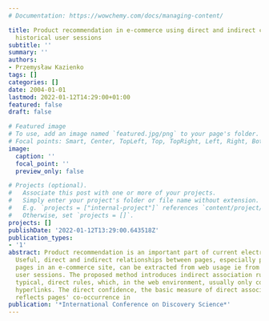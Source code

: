 ```yaml
---
# Documentation: https://wowchemy.com/docs/managing-content/

title: Product recommendation in e-commerce using direct and indirect confidence for
  historical user sessions
subtitle: ''
summary: ''
authors:
- Przemysław Kazienko
tags: []
categories: []
date: 2004-01-01
lastmod: 2022-01-12T14:29:00+01:00
featured: false
draft: false

# Featured image
# To use, add an image named `featured.jpg/png` to your page's folder.
# Focal points: Smart, Center, TopLeft, Top, TopRight, Left, Right, BottomLeft, Bottom, BottomRight.
image:
  caption: ''
  focal_point: ''
  preview_only: false

# Projects (optional).
#   Associate this post with one or more of your projects.
#   Simply enter your project's folder or file name without extension.
#   E.g. `projects = ["internal-project"]` references `content/project/deep-learning/index.md`.
#   Otherwise, set `projects = []`.
projects: []
publishDate: '2022-01-12T13:29:00.643518Z'
publication_types:
- '1'
abstract: Product recommendation is an important part of current electronic commerce.
  Useful, direct and indirect relationships between pages, especially product home
  pages in an e-commerce site, can be extracted from web usage ie from historical
  user sessions. The proposed method introduces indirect association rules complementing
  typical, direct rules, which, in the web environment, usually only confirm existing
  hyperlinks. The direct confidence, the basic measure of direct association rules,
  reflects pages' co-occurrence in
publication: '*International Conference on Discovery Science*'
---
```

